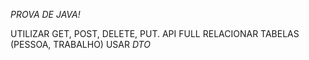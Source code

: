 *PROVA DE JAVA!*

UTILIZAR GET, POST, DELETE, PUT.
API FULL
RELACIONAR TABELAS (PESSOA, TRABALHO)
USAR *DTO*


